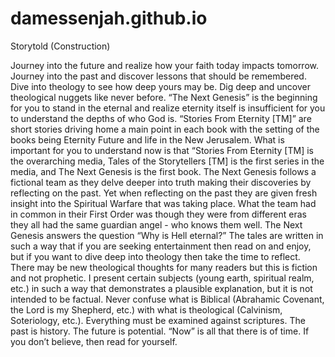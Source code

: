 # damessenjah.github.io
Storytold (Construction)

Journey into the future and realize how your faith today impacts tomorrow.  Journey into the past and discover lessons that should be remembered.  Dive into theology to see how deep yours may be.  Dig deep and uncover theological nuggets like never before.  “The Next Genesis” is the beginning for you to stand in the eternal and realize eternity itself is insufficient for you to understand the depths of who God is.  “Stories From Eternity [TM]” are short stories driving home a main point in each book with the setting of the books being Eternity Future and life in the New Jerusalem.  What is important for you to understand now is that “Stories From Eternity [TM] is the overarching media, Tales of the Storytellers [TM] is the first series in the media, and The Next Genesis is the first book.  The Next Genesis follows a fictional team as they delve deeper into truth making their discoveries by reflecting on the past.  Yet when reflecting on the past they are given fresh insight into the Spiritual Warfare that was taking place.  What the team had in common in their First Order was though they were from different eras they all had the same guardian angel - who knows them well.  The Next Genesis answers the question “Why is Hell eternal?”  The tales are written in such a way that if you are seeking entertainment then read on and enjoy, but if you want to dive deep into theology then take the time to reflect.  There may be new theological thoughts for many readers but this is fiction and not prophetic.  I present certain subjects (young earth, spiritual realm, etc.) in such a way that demonstrates a plausible explanation, but it is not intended to be factual.  Never confuse what is Biblical (Abrahamic Covenant, the Lord is my Shepherd, etc.) with what is theological (Calvinism, Soteriology, etc.).  Everything must be examined against scriptures.  The past is history.  The future is potential.  “Now” is all that there is of time.  If you don’t believe, then read for yourself.

